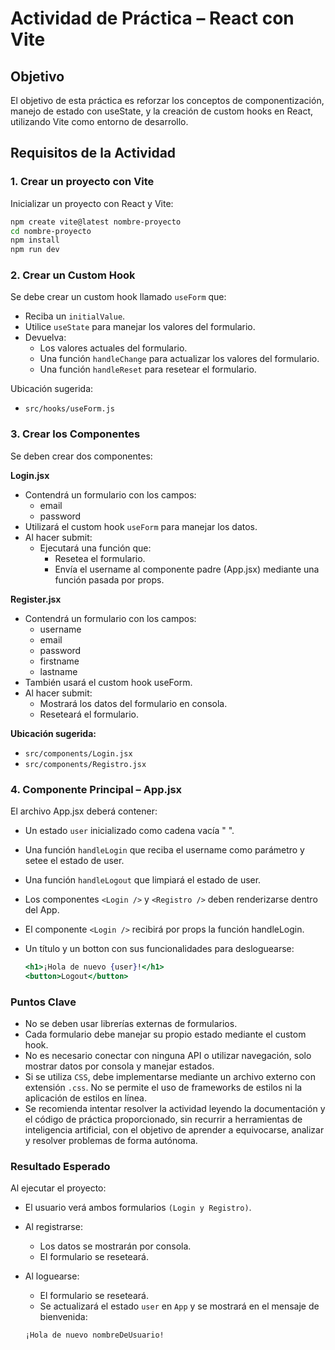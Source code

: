 # Actividad de Práctica – React con Vite

## Objetivo

El objetivo de esta práctica es reforzar los conceptos de componentización, manejo de estado con useState, y la creación de custom hooks en React, utilizando Vite como entorno de desarrollo.

## Requisitos de la Actividad

### 1. Crear un proyecto con Vite

Inicializar un proyecto con React y Vite:

```bash
npm create vite@latest nombre-proyecto
cd nombre-proyecto
npm install
npm run dev
```

### 2. Crear un Custom Hook

Se debe crear un custom hook llamado `useForm` que:

- Reciba un `initialValue`.
- Utilice `useState` para manejar los valores del formulario.
- Devuelva:
  - Los valores actuales del formulario.
  - Una función `handleChange` para actualizar los valores del formulario.
  - Una función `handleReset` para resetear el formulario.

Ubicación sugerida:

- `src/hooks/useForm.js`

### 3. Crear los Componentes

Se deben crear dos componentes:

**Login.jsx**

- Contendrá un formulario con los campos:
  - email
  - password
- Utilizará el custom hook `useForm` para manejar los datos.
- Al hacer submit:
  - Ejecutará una función que:
    - Resetea el formulario.
    - Envía el username al componente padre (App.jsx) mediante una función pasada por props.

**Register.jsx**

- Contendrá un formulario con los campos:
  - username
  - email
  - password
  - firstname
  - lastname
- También usará el custom hook useForm.
- Al hacer submit:
  - Mostrará los datos del formulario en consola.
  - Reseteará el formulario.

**Ubicación sugerida:**

- `src/components/Login.jsx`
- `src/components/Registro.jsx`

### 4. Componente Principal – App.jsx

El archivo App.jsx deberá contener:

- Un estado `user` inicializado como cadena vacía " ".
- Una función `handleLogin` que reciba el username como parámetro y setee el estado de user.
- Una función `handleLogout` que limpiará el estado de user.
- Los componentes `<Login />` y `<Registro />` deben renderizarse dentro del App.
- El componente `<Login />` recibirá por props la función handleLogin.
- Un título y un botton con sus funcionalidades para desloguearse:

  ```jsx
  <h1>¡Hola de nuevo {user}!</h1>
  <button>Logout</button>
  ```

### Puntos Clave

- No se deben usar librerías externas de formularios.
- Cada formulario debe manejar su propio estado mediante el custom hook.
- No es necesario conectar con ninguna API o utilizar navegación, solo mostrar datos por consola y manejar estados.
- Si se utiliza `CSS`, debe implementarse mediante un archivo externo con extensión `.css`. No se permite el uso de frameworks de estilos ni la aplicación de estilos en línea.
- Se recomienda intentar resolver la actividad leyendo la documentación y el código de práctica proporcionado, sin recurrir a herramientas de inteligencia artificial, con el objetivo de aprender a equivocarse, analizar y resolver problemas de forma autónoma.

### Resultado Esperado

Al ejecutar el proyecto:

- El usuario verá ambos formularios `(Login y Registro)`.
- Al registrarse:
  - Los datos se mostrarán por consola.
  - El formulario se reseteará.
- Al loguearse:

  - El formulario se reseteará.
  - Se actualizará el estado `user` en `App` y se mostrará en el mensaje de bienvenida:

  ```html
  ¡Hola de nuevo nombreDeUsuario!
  ```
